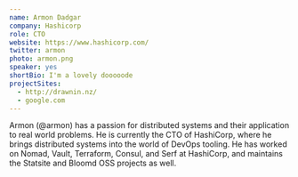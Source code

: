 ```yaml
---
name: Armon Dadgar
company: Hashicorp
role: CTO
website: https://www.hashicorp.com/
twitter: armon
photo: armon.png
speaker: yes
shortBio: I'm a lovely dooooode
projectSites:
  - http://drawnin.nz/
  - google.com
---
```

Armon (@armon) has a passion for distributed systems and their application to real world problems. He is currently the CTO of HashiCorp, where he brings distributed systems into the world of DevOps tooling. He has worked on Nomad, Vault, Terraform, Consul, and Serf at HashiCorp, and maintains the Statsite and Bloomd OSS projects as well.
